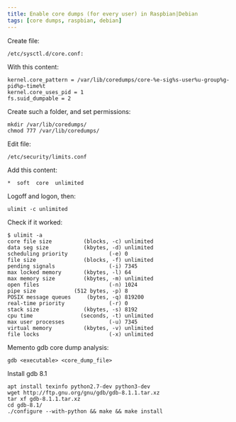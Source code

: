 ```yaml
---
title: Enable core dumps (for every user) in Raspbian|Debian 
tags: [core dumps, raspbian, debian]
---
```


Create file:
```
/etc/sysctl.d/core.conf:
```

With this content:
```
kernel.core_pattern = /var/lib/coredumps/core-%e-sig%s-user%u-group%g-pid%p-time%t
kernel.core_uses_pid = 1
fs.suid_dumpable = 2
```

Create such a folder, and set permissions:
```
mkdir /var/lib/coredumps/
chmod 777 /var/lib/coredumps/
```

Edit file:
```
/etc/security/limits.conf
```

Add this content:
```
*  soft  core  unlimited
```

Logoff and logon, then:
```
ulimit -c unlimited
```

Check if it worked:
```
$ ulimit -a
core file size          (blocks, -c) unlimited
data seg size           (kbytes, -d) unlimited
scheduling priority             (-e) 0
file size               (blocks, -f) unlimited
pending signals                 (-i) 7345
max locked memory       (kbytes, -l) 64
max memory size         (kbytes, -m) unlimited
open files                      (-n) 1024
pipe size            (512 bytes, -p) 8
POSIX message queues     (bytes, -q) 819200
real-time priority              (-r) 0
stack size              (kbytes, -s) 8192
cpu time               (seconds, -t) unlimited
max user processes              (-u) 7345
virtual memory          (kbytes, -v) unlimited
file locks                      (-x) unlimited
```

Memento gdb core dump analysis:
```
gdb <executable> <core_dump_file>
``` 


Install gdb 8.1
```
apt install texinfo python2.7-dev python3-dev
wget http://ftp.gnu.org/gnu/gdb/gdb-8.1.1.tar.xz
tar xf gdb-8.1.1.tar.xz
cd gdb-8.1/
./configure --with-python && make && make install
```